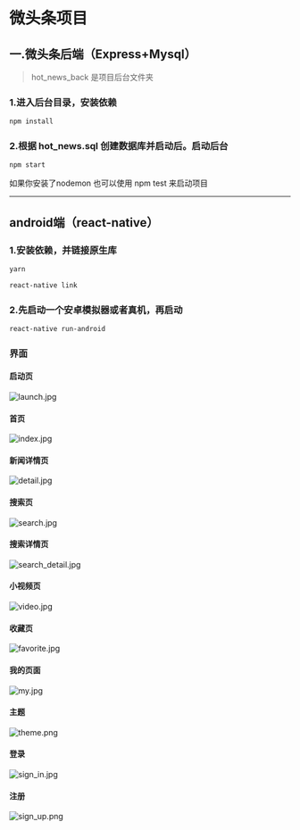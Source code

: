 # 微头条项目

## 一.微头条后端（Express+Mysql）
> hot_news_back 是项目后台文件夹


### 1.进入后台目录，安装依赖
```bash
npm install 
```

### 2.根据 hot_news.sql 创建数据库并启动后。启动后台
```bash
npm start 
```
如果你安装了nodemon 也可以使用 npm test 来启动项目

---

## android端（react-native）

### 1.安装依赖，并链接原生库
```bash
yarn 

react-native link
```

### 2.先启动一个安卓模拟器或者真机，再启动
```bash
react-native run-android
```

### 界面
#### 启动页
![launch.jpg](https://github.com/zhuozenghua/hot_news/blob/master/readme_image/launch_1.jpg)

#### 首页
![index.jpg](https://github.com/zhuozenghua/hot_news/blob/master/readme_image/index_2.jpg)


#### 新闻详情页
![detail.jpg](https://github.com/zhuozenghua/hot_news/blob/master/readme_image/detail_3.jpg)

#### 搜索页
![search.jpg](https://github.com/zhuozenghua/hot_news/blob/master/readme_image/search_4.jpg)


#### 搜索详情页
![search_detail.jpg](https://github.com/zhuozenghua/hot_news/blob/master/readme_image/search_5.jpg)

#### 小视频页
![video.jpg](https://github.com/zhuozenghua/hot_news/blob/master/readme_image/video_6.jpg)


#### 收藏页
![favorite.jpg](https://github.com/zhuozenghua/hot_news/blob/master/readme_image/favorite_7.jpg)


#### 我的页面
![my.jpg](https://github.com/zhuozenghua/hot_news/blob/master/readme_image/my_8.jpg)


#### 主题
![theme.png](https://github.com/zhuozenghua/hot_news/blob/master/readme_image/theme_9.png)


#### 登录
![sign_in.jpg](https://github.com/zhuozenghua/hot_news/blob/master/readme_image/sign_in_10.jpg)


#### 注册
![sign_up.png](https://github.com/zhuozenghua/hot_news/blob/master/readme_image/sign_up_11.png)
